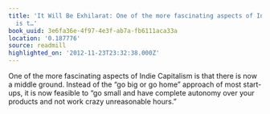 ```yaml
---
title: 'It Will Be Exhilarat: One of the more fascinating aspects of Indie Capitalism
  is t…'
book_uuid: 3e6fa36e-4f97-4e3f-ab7a-fb6111aca33a
location: '0.187776'
source: readmill
highlighted_on: '2012-11-23T23:32:38.000Z'
---
```


One of the more fascinating aspects of Indie Capitalism is that there is now a middle ground. Instead of the “go big or go home” approach of most start-ups, it is now feasible to “go small and have complete autonomy over your products and not work crazy unreasonable hours.”